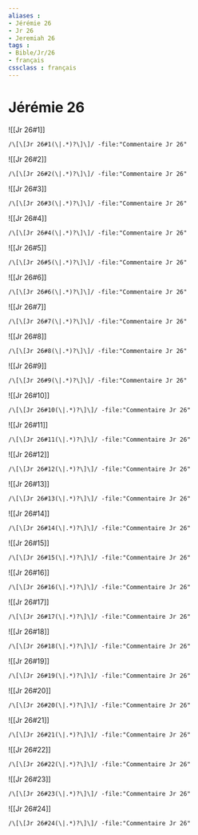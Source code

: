 ```yaml
---
aliases : 
- Jérémie 26
- Jr 26
- Jeremiah 26
tags : 
- Bible/Jr/26
- français
cssclass : français
---
```


# Jérémie 26

![[Jr 26#1]]

```query
/\[\[Jr 26#1(\|.*)?\]\]/ -file:"Commentaire Jr 26"
```

![[Jr 26#2]]

```query
/\[\[Jr 26#2(\|.*)?\]\]/ -file:"Commentaire Jr 26"
```

![[Jr 26#3]]

```query
/\[\[Jr 26#3(\|.*)?\]\]/ -file:"Commentaire Jr 26"
```

![[Jr 26#4]]

```query
/\[\[Jr 26#4(\|.*)?\]\]/ -file:"Commentaire Jr 26"
```

![[Jr 26#5]]

```query
/\[\[Jr 26#5(\|.*)?\]\]/ -file:"Commentaire Jr 26"
```

![[Jr 26#6]]

```query
/\[\[Jr 26#6(\|.*)?\]\]/ -file:"Commentaire Jr 26"
```

![[Jr 26#7]]

```query
/\[\[Jr 26#7(\|.*)?\]\]/ -file:"Commentaire Jr 26"
```

![[Jr 26#8]]

```query
/\[\[Jr 26#8(\|.*)?\]\]/ -file:"Commentaire Jr 26"
```

![[Jr 26#9]]

```query
/\[\[Jr 26#9(\|.*)?\]\]/ -file:"Commentaire Jr 26"
```

![[Jr 26#10]]

```query
/\[\[Jr 26#10(\|.*)?\]\]/ -file:"Commentaire Jr 26"
```

![[Jr 26#11]]

```query
/\[\[Jr 26#11(\|.*)?\]\]/ -file:"Commentaire Jr 26"
```

![[Jr 26#12]]

```query
/\[\[Jr 26#12(\|.*)?\]\]/ -file:"Commentaire Jr 26"
```

![[Jr 26#13]]

```query
/\[\[Jr 26#13(\|.*)?\]\]/ -file:"Commentaire Jr 26"
```

![[Jr 26#14]]

```query
/\[\[Jr 26#14(\|.*)?\]\]/ -file:"Commentaire Jr 26"
```

![[Jr 26#15]]

```query
/\[\[Jr 26#15(\|.*)?\]\]/ -file:"Commentaire Jr 26"
```

![[Jr 26#16]]

```query
/\[\[Jr 26#16(\|.*)?\]\]/ -file:"Commentaire Jr 26"
```

![[Jr 26#17]]

```query
/\[\[Jr 26#17(\|.*)?\]\]/ -file:"Commentaire Jr 26"
```

![[Jr 26#18]]

```query
/\[\[Jr 26#18(\|.*)?\]\]/ -file:"Commentaire Jr 26"
```

![[Jr 26#19]]

```query
/\[\[Jr 26#19(\|.*)?\]\]/ -file:"Commentaire Jr 26"
```

![[Jr 26#20]]

```query
/\[\[Jr 26#20(\|.*)?\]\]/ -file:"Commentaire Jr 26"
```

![[Jr 26#21]]

```query
/\[\[Jr 26#21(\|.*)?\]\]/ -file:"Commentaire Jr 26"
```

![[Jr 26#22]]

```query
/\[\[Jr 26#22(\|.*)?\]\]/ -file:"Commentaire Jr 26"
```

![[Jr 26#23]]

```query
/\[\[Jr 26#23(\|.*)?\]\]/ -file:"Commentaire Jr 26"
```

![[Jr 26#24]]

```query
/\[\[Jr 26#24(\|.*)?\]\]/ -file:"Commentaire Jr 26"
```

